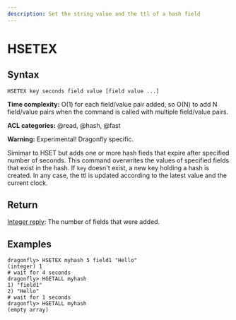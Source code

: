 ```yaml
---
description: Set the string value and the ttl of a hash field
---
```


# HSETEX

## Syntax

    HSETEX key seconds field value [field value ...]

**Time complexity:** O(1) for each field/value pair added, so O(N) to add N field/value pairs when the command is called with multiple field/value pairs.

**ACL categories:** @read, @hash, @fast

**Warning:** Experimental! Dragonfly specific.

Simimar to HSET but adds one or more hash fieds that expire after specified number of seconds.
This command overwrites the values of specified fields that exist in the hash.
If `key` doesn't exist, a new key holding a hash is created. In any case, the ttl is
updated according to the latest value and the current clock.

## Return

[Integer reply](https://redis.io/docs/reference/protocol-spec#resp-integers): The number of fields that were added.

## Examples

```shell
dragonfly> HSETEX myhash 5 field1 "Hello"
(integer) 1
# wait for 4 seconds
dragonfly> HGETALL myhash
1) "field1"
2) "Hello"
# wait for 1 seconds
dragonfly> HGETALL myhash
(empty array)
```
